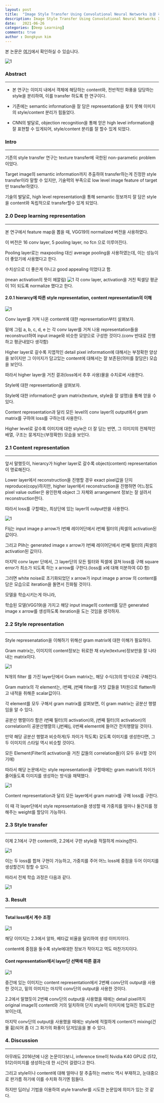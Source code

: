 ```yaml
---
layout: post
title:  "Image Style Transfer Using Convolutional Neural Networks 논문 리뷰" 
description: Image Style Transfer Using Convolutional Neural Networks 논문을 읽고 요약한 내용입니다.
date:   2021-06-26
categories: [Deep Learning]
comments: true
author : Dongkyun kim
---
```


본 논문은 [여기](https://www.cv-foundation.org/openaccess/content_cvpr_2016/papers/Gatys_Image_Style_Transfer_CVPR_2016_paper.pdf)에서 확인하실 수 있습니다.

![1](/assets/img/Deep_learning/210626/1.PNG)

### Abstract
---

* 본 연구는 이미지 내에서 객체에 해당하는 content와, 전반적인 화풍을 담당하는 style을 분리하여, 이를 transfer 하도록 한 연구이다.

* 기존에는 semantic information을 잘 담은 representation을 찾지 못해 이미지의 style/content 분리가 힘들었다.

* CNN의 발달로, objection recognition을 통해 얻은 high level information을 잘 표현할 수 있게되어, style/content 분리를 잘 할수 있게 되었다.

### Intro
---
기존의 style transfer 연구는 texture transfer에 국한된 non-parametic problem이었다.

Target image의 semantic information까지 추출하여 transfer하는게 진정한 style transfer이라 말할 수 있지만, 기술력의 부족으로 low level image feature of target만 transfer하였다.

기술의 발달로, high level representation을 통해 semantic 정보까지 잘 담은 style을 content와 독립적으로 transfer할수 있게 되었다.


### 2.0 Deep learning representation
---

본 연구에서 feature map을 뽑을 때, VGG19의 normalized 버전을 사용하였다.

이 버전은 16 conv layer, 5 pooling layer, no fcn 으로 이루어진다.

Pooling layer로는 maxpooling 대신 average pooling을 사용하였는데, 이는 성능이 더 좋았기에 사용했다고 한다.

수치상으로 더 좋은게 아니고 good appealing 이었다고 함.

(mean activation의 뜻이 헤깔림)
![1](/assets/img/Deep_learning/210626/2.PNG)
각 conv layer, activation을 거친 픽셀당  평균이 1이 되도록 normalize 했다고 한다.

#### 2.0.1 hierarcy에 따른 style representation, content representation의 이해

![1](/assets/img/Deep_learning/210626/4.PNG)

Conv layer를 거쳐 나온 content에 대한 representation부터 살펴보자. 

밑에 그림 a, b, c, d, e 는 각 conv layer를 거쳐 나옹 representation들을 reconstruct하여 input image와 비슷한 모양으로 구성한 것이다.(conv 반대로 진행하고 평균내었다 생각함)

Higher layer로 갈수록 지엽적인 detail pixel information에 대해서는 부정확한 양상을 보이지만 그 이미지가 담고있는 content에 대해서는 잘 보존된(의미를 잘담은) 모습을 보인다.

따라서 higher layer을 거친 결과(loss에서 추후 사용)물을 수치로써 사용한다.

Style에 대한 representation을 살펴보자.

Style에 대한 information은 gram matrix(texture, style을 잘 설명)을 통해 얻을 수 있다.

Content representation과 달리 모든 level의 conv layer의 output에서 gram matrix를 구하여 loss를 구하는데 사용한다.

Higher level로 갈수록 이미지에 대한 style은 더 잘 담는 반면, 그 이미지의 전체적인 배열, 구조는 뭉게지는(부정확한) 모습을 보인다.

### 2.1 Content representation
---
앞서 말했듯이, hierarcy가 higher layer로 갈수록 object(content) representation이 명료해진다.

Lower layer에서 reconstruction을 진행할 경우 exact pixel값을 단지 reproduce(copy)하지만, higher layer에서 reconstruction을 진행하면 어느정도 pixel value outlier은 용인한채 object 그 자체와 arrangement 정보는 잘 살려서 reconstruction한다.

따라서 loss를 구할때는, 최상단에 있는 layer의 output만을 사용한다.


![1](/assets/img/Deep_learning/210626/5.PNG)

Flij는 input image p arrow가  l번째 레이어단에서 i번째 필터의 j픽셀의 activation된 값이다.

그리고 Plih는 generated image x arrow가 l번째 레이어단에서 i번째 필터의 j픽셀의 activation된 값이다.

마지막 conv layer 단에서, 그 layer단의 모든 필터와 픽셀에 걸쳐 loss를 구해 square error가 최소가 되도록 하는 x arrow를 구한다.(loss를 x에 대해 미분하여 GD 함)

그러면 white noise로 초기화되었던 x arrow가 input image p arrow 의 content를 담은 모습으로 iteration을 돌면서 진화될 것이다.

모델을 학습시키는게 아니라,

학습된 모델(VGG19)을 가지고 해당 input image의 content를 담은 generated image x arrow를 생성하도록 iteration을 도는 것임을 생각하자.


### 2.2 Style representation
---

Style represenatation을 이해하기 위해선 gram matrix에 대한 이해가 필요하다.

Gram matrix는, 이미지의 content정보는 뒤로한 채 style(texture)정보만을 잘 나타내는 matrix이다.

![1](/assets/img/Deep_learning/210626/7.PNG)

N개의 filter 를 가진 layer단에서 Gram matrix는, 해당 수식(3)의 방식으로 구해진다.

Gram matrix의 각 element는, i번째, j번째 filter를 거칫 값들을 1차원으로 flatten하고 내적을 취해준 scalar값이다.

각 element를 모두 구해서 gram matrix를 살펴보면, 이 gram matrix는 공분산 행렬임을 알 수 있다.

공분산 행렬이라 함은 i번째 필터(의 activation)와, j번째 필터(의 activation)의  correlation이 공분산행렬의 i,j번째(j, i)번째  element에 들어간 전치행렬일 것이다.

만약 해당 공분산 행렬과 비슷하게(두 차이가 적도록) 갖도록 이미지를 생성한다면, 그 두 이미지의 스타일 역시 비슷할 것이다.

모든 Element(Filter의 activation을 거친 값들의 correlation들)이 모두 유사할 것이기에)

따라서 해당 논문에서는 style representation을 구할때에는 gram matrix의 차이가 줄어들도록 이미지를 생성하는 방식을 채택했다. 

![1](/assets/img/Deep_learning/210626/8.PNG)

Content representation과 달리 모든 layer에서 gram matrix를 구해 loss를 구한다.

이 때 각 layer단에서 style representation을 생성할 때 가중치를 얼마나 둘건지를 정해주는 weight를 할당이 가능하다.


### 2.3 Style transfer
---

이제 2.1에서 구한 content와, 2.2에서 구한 style을 적절하게 mixing한다.

![1](/assets/img/Deep_learning/210626/9.PNG)

이는 두 loss를 합쳐 구현이 가능하고, 가중치를 주어 어느 loss에 중점을 두어 이미지를 생성할건지 정할 수 있다.

따라서 전체 학습 과정은 다음과 같다.

![1](/assets/img/Deep_learning/210626/10.PNG)


### 3. Result
---

#### Total loss에서 계수 조정
![1](/assets/img/Deep_learning/210626/11.PNG)

해당 이미지는 2.3에서 알파, 베타값 비율을 달리하여 생성 이미지이다.

content에 중점을 둘수록 style에대한 정보가 작아지고 역도 마찬가지이다.

#### Cont representation에서 layer단 선택에 따른 결과

![1](/assets/img/Deep_learning/210626/12.PNG)

중간에 있는 이미지는 content representation에서 2번째 conv단의 output을 사용한 것이고, 밑의 이미지는 마지막 conv단의 output을 사용한 것이다.

2.2에서 말했듯이 2번째 conv단의 output을 사용했을 때에는 detail pixel까지 original image의 content와 거의 일치하여 단지 style이 이미지에 덥혀진 정도로만 보이는데, 

마지막 conv단의 output을 사용했을 때에는 style에 적절하게 content가 mixing(건물 휨)되어 좀 더 그 화가의 화풍이 담겨있음을 볼 수 있다.


### 4. Discussion
---

아무래도 2016년에 나온 논문이다보니, inference time이 Nvidia K40 GPU로 (512, 512)이미지를 생성하는데 한 시간이 걸렸다고 한다.

그리고 style이나 content에 대해 얼마나 잘 추출하는 metric 역시 부재하고, 눈대중으로 판가름 하기에 이를 수치화 하기엔 힘들다.

하지만 딥러닝 기법을 이용하여 style transfer를 시도한 논문임에 의미가 있는 것 같다.